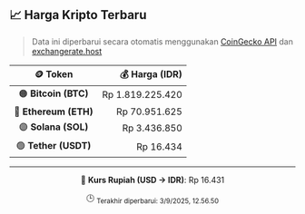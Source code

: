 

<!-- HARGA_KRIPTO -->
## 📈 Harga Kripto Terbaru

> Data ini diperbarui secara otomatis menggunakan [CoinGecko API](https://www.coingecko.com/) dan [exchangerate.host](https://exchangerate.host/)

<div align="center">

| 🪙 Token | 💰 Harga (IDR) |
|:------:|---------------:|
| 🟠 **Bitcoin (BTC)**   | Rp 1.819.225.420 |
| 🔵 **Ethereum (ETH)**  | Rp 70.951.625 |
| 🟣 **Solana (SOL)**    | Rp 3.436.850 |
| 🟢 **Tether (USDT)**   | Rp 16.434 |

---

💱 **Kurs Rupiah (USD → IDR)**: Rp 16.431

🕒 <sub>Terakhir diperbarui: 3/9/2025, 12.56.50</sub>

</div>
<!-- /HARGA_KRIPTO -->